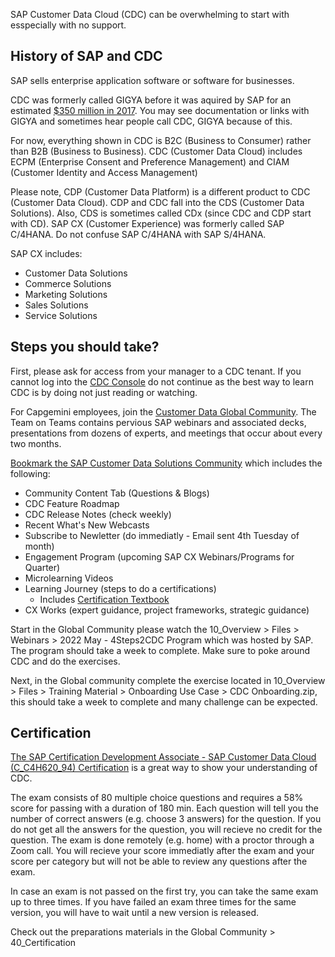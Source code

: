 SAP Customer Data Cloud (CDC) can be overwhelming to start with esspecially with no support.

## History of SAP and CDC

SAP sells enterprise application software or software for businesses.

CDC was formerly called GIGYA before it was aquired by SAP for an estimated [$350 million in 2017](https://techcrunch.com/2017/09/24/sap-is-buying-identity-management-firm-gigya-for-350m/). You may see documentation or links with GIGYA and sometimes hear people call CDC, GIGYA because of this.


For now, everything shown in CDC is B2C (Business to Consumer) rather than B2B (Business to Business).
CDC (Customer Data Cloud) includes ECPM (Enterprise Consent and Preference Management) and CIAM (Customer Identity and Access Management)


Please note, CDP (Customer Data Platform) is a different product to CDC (Customer Data Cloud).
CDP and CDC fall into the CDS (Customer Data Solutions). Also, CDS is sometimes called CDx (since CDC and CDP start with CD).
SAP CX (Customer Experience) was formerly called SAP C/4HANA. Do not confuse SAP C/4HANA with SAP S/4HANA.

SAP CX includes: 
- Customer Data Solutions
- Commerce Solutions
- Marketing Solutions
- Sales Solutions
- Service Solutions

## Steps you should take?

First, please ask for access from your manager to a CDC tenant. If you cannot log into the [CDC Console](https://console.gigya.com) do not continue as the best way to learn CDC is by doing not just reading or watching.

For Capgemini employees, join the [Customer Data Global Community](https://teams.microsoft.com/l/team/19%3af9f11601ba2e474ca8f9d63e52baa205%40thread.tacv2/conversations?groupId=9e05bd3b-d765-4814-91dc-4b9a9b000044&tenantId=76a2ae5a-9f00-4f6b-95ed-5d33d77c4d61). The Team on Teams contains pervious SAP webinars and associated decks, presentations from dozens of experts, and meetings that occur about every two months.

[Bookmark the SAP Customer Data Solutions Community](https://community.sap.com/topics/customer-data-solutions) which includes the following:
- Community Content Tab (Questions & Blogs)
- CDC Feature Roadmap 
- CDC Release Notes (check weekly)
- Recent What's New Webcasts
- Subscribe to Newletter (do immediatly - Email sent 4th Tuesday of month)
- Engagement Program (upcoming SAP CX Webinars/Programs for Quarter)
- Microlearning Videos
- Learning Journey (steps to do a certifications)
    - Includes [Certification Textbook](/C4H620_Textbook.pdf)
- CX Works (expert guidance, project frameworks, strategic guidance)

Start in the Global Community please watch the 10_Overview > Files > Webinars > 2022 May - 4Steps2CDC Program which was hosted by SAP. The program should take a week to complete. Make sure to poke around CDC and do the exercises.

Next, in the Global community complete the exercise located in 10_Overview > Files > Training Material > Onboarding Use Case > CDC Onboarding.zip, this should take a week to complete and many challenge can be expected.


## Certification

[The SAP Certification Development Associate - SAP Customer Data Cloud (C_C4H620_94) Certification](https://www.sap.com/cxworks/article/2589632795/become_a_certified_sap_customer_data_cloud_consultant) is a great way to show your understanding of CDC. 

The exam consists of 80 multiple choice questions and requires a 58% score for passing with a duration of 180 min. Each question will tell you the number of correct answers (e.g. choose 3 answers) for the question. If you do not get all the answers for the question, you will recieve no credit for the question. The exam is done remotely (e.g. home) with a proctor through a Zoom call. You will recieve your score immediatly after the exam and your score per category but will not be able to review any questions after the exam.

In case an exam is not passed on the first try, you can take the same exam up to three times. If you have failed an exam three times for the same version, you will have to wait until a new version is released.

Check out the preparations materials in the Global Community > 40_Certification